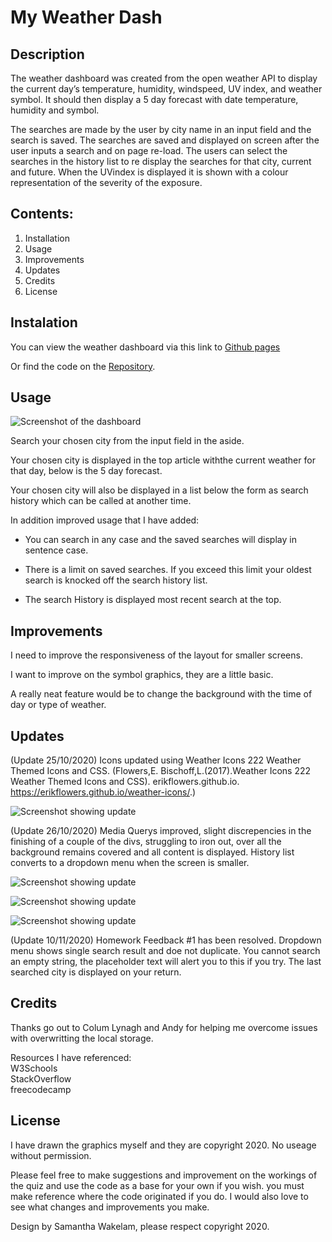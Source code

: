 # My Weather Dash 

## Description

The weather dashboard was created from the open weather API to display the current day’s temperature, humidity, windspeed, UV index, and weather symbol. It should then display a 5 day forecast with date temperature, humidity and symbol. 

The searches are made by the user by city name in an input field and the search is saved. The searches are saved and displayed on screen after the user inputs a search and on page re-load. 
The users can select the searches in the history list to re display the searches for that city, current and future. 
When the UVindex is displayed it is shown with a colour representation of the severity of the exposure. 


## Contents: 
1. Installation 
2. Usage
3. Improvements
4. Updates
5. Credits
6. License

## Instalation

You can view the weather dashboard via this link to [Github pages](https://samwakelam.github.io/06_WEATHER_DASH_SLW/)

Or find the code on the [Repository](https://github.com/Samwakelam/06_WEATHER_DASH_SLW). 

## Usage

![Screenshot of the dashboard](assets/images/screenshot.png)

Search your chosen city from the input field in the aside. 

Your chosen city is displayed in the top article withthe current weather for that day, below is the 5 day forecast. 

Your chosen city will also be displayed in a list below the form as search history which can be called at another time. 

In addition improved usage that I have added:
* You can search in any case and the saved searches will display in sentence case. 

* There is a limit on saved searches. If you exceed this limit your oldest search is knocked off the search history list. 

* The search History is displayed most recent search at the top. 


## Improvements

I need to improve the responsiveness of the layout for smaller screens. 

I want to improve on the symbol graphics, they are a little basic. 

A really neat feature would be to change the background with the time of day or type of weather.

## Updates 

(Update 25/10/2020) Icons updated using Weather Icons 222 Weather Themed Icons and CSS. (Flowers,E. Bischoff,L.(2017).Weather Icons 222 Weather Themed Icons and CSS). erikflowers.github.io. https://erikflowers.github.io/weather-icons/.)

![Screenshot showing update](assets/images/screenshot-update-symbols.png)

(Update 26/10/2020) Media Querys improved, slight discrepencies in the finishing of a couple of the divs, struggling to iron out, over all the background remains covered and all content is displayed. 
History list converts to a dropdown menu when the screen is smaller. 

![Screenshot showing update](assets/images/IphoneFull.png)

![Screenshot showing update](assets/images/ipadProFull.png)

![Screenshot showing update](assets/images/screenFull.png)

(Update 10/11/2020) Homework Feedback #1 has been resolved. Dropdown menu shows single search result and doe not duplicate. You cannot search an empty string, the placeholder text will alert you to this if you try. The last searched city is displayed on your return. 

## Credits 

Thanks go out to Colum Lynagh and Andy for helping me overcome issues with overwritting the local storage. 

Resources I have referenced:   
W3Schools  
StackOverflow  
freecodecamp 

## License 

I have drawn the graphics myself and they are copyright 2020. No useage without permission. 

Please feel free to make suggestions and improvement on the workings of the quiz and use the code as a base for your own if you wish. you must make reference where the code originated if you do. I would also love to see what changes and improvements you make.  

Design by Samantha Wakelam, please respect copyright 2020. 

 
